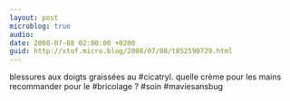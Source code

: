 ```yaml
---
layout: post
microblog: true
audio: 
date: 2008-07-08 02:00:00 +0200
guid: http://xtof.micro.blog/2008/07/08/t852590729.html
---
```

blessures aux doigts graissées au #cicatryl. quelle crème pour les mains recommander pour le #bricolage ? #soin #maviesansbug
